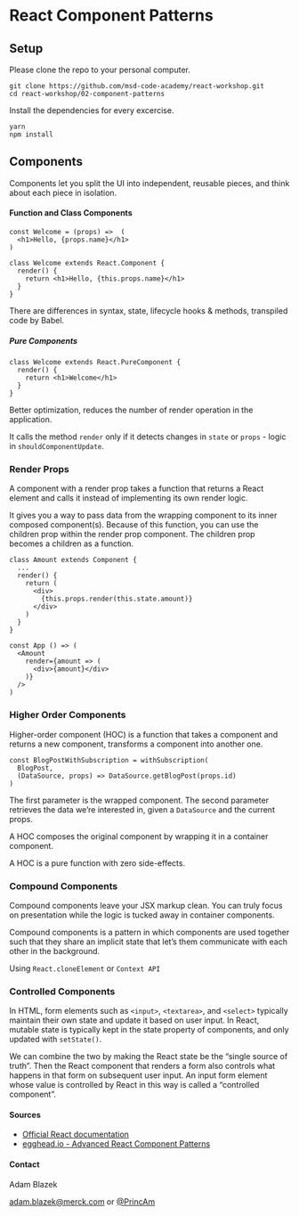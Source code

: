 # React Component Patterns

## Setup

Please clone the repo to your personal computer.

```
git clone https://github.com/msd-code-academy/react-workshop.git
cd react-workshop/02-component-patterns
```
Install the dependencies for every excercise.
```
yarn
npm install
```

## Components

Components let you split the UI into independent, reusable pieces, and think about each piece in isolation.

#### Function and Class Components

```
const Welcome = (props) =>  (
  <h1>Hello, {props.name}</h1>
)
```

```
class Welcome extends React.Component {
  render() {
    return <h1>Hello, {this.props.name}</h1>
  }
}
```

There are differences in syntax, state, lifecycle hooks & methods, transpiled code by Babel.

##### Pure Components

```
class Welcome extends React.PureComponent {
  render() {
    return <h1>Welcome</h1>
  }
}
```

Better optimization, reduces the number of render operation in the application.

It calls the method `render` only if it detects changes in `state` or `props` - logic in `shouldComponentUpdate`.

### Render Props

A component with a render prop takes a function that returns a React element and calls it instead of implementing its own render logic.

It gives you a way to pass data from the wrapping component to its inner composed component(s). Because of this function, you can use the children prop within the render prop component. The children prop becomes a children as a function.

```
class Amount extends Component {
  ...
  render() {
    return (
      <div>
        {this.props.render(this.state.amount)}
      </div>
    )
  }
}
```
```
const App () => (
  <Amount
    render={amount => (
      <div>{amount}</div>
    )}
  />
)
```

### Higher Order Components

Higher-order component (HOC) is a function that takes a component and returns a new component, transforms a component into another one.

```
const BlogPostWithSubscription = withSubscription(
  BlogPost,
  (DataSource, props) => DataSource.getBlogPost(props.id)
)
```

The first parameter is the wrapped component. The second parameter retrieves the data we’re interested in, given a `DataSource` and the current props.

A HOC composes the original component by wrapping it in a container component. 

A HOC is a pure function with zero side-effects.


### Compound Components

Compound components leave your JSX markup clean. You can truly focus on presentation while the logic is tucked away in container components.

Compound components is a pattern in which components are used together such that they share an implicit state that let’s them communicate with each other in the background.

Using `React.cloneElement` or `Context API` 

### Controlled Components

In HTML, form elements such as `<input>`, `<textarea>`, and `<select>` typically maintain their own state and update it based on user input. In React, mutable state is typically kept in the state property of components, and only updated with `setState()`.

We can combine the two by making the React state be the “single source of truth”. Then the React component that renders a form also controls what happens in that form on subsequent user input. An input form element whose value is controlled by React in this way is called a “controlled component”.

#### Sources
* [Official React documentation](https://reactjs.org/docs/render-props.html)
* [egghead.io - Advanced React Component Patterns](https://egghead.io/courses/advanced-react-component-patterns)

#### Contact
Adam Blazek

adam.blazek@merck.com or [@PrincAm](https://twitter.com/PrincAm)
